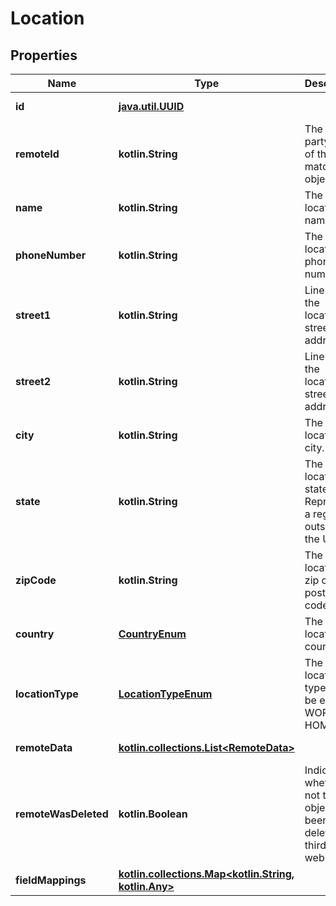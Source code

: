
# Location

## Properties
Name | Type | Description | Notes
------------ | ------------- | ------------- | -------------
**id** | [**java.util.UUID**](java.util.UUID.md) |  |  [optional] [readonly]
**remoteId** | **kotlin.String** | The third-party API ID of the matching object. |  [optional]
**name** | **kotlin.String** | The location&#39;s name. |  [optional]
**phoneNumber** | **kotlin.String** | The location&#39;s phone number. |  [optional]
**street1** | **kotlin.String** | Line 1 of the location&#39;s street address. |  [optional]
**street2** | **kotlin.String** | Line 2 of the location&#39;s street address. |  [optional]
**city** | **kotlin.String** | The location&#39;s city. |  [optional]
**state** | **kotlin.String** | The location&#39;s state. Represents a region if outside of the US. |  [optional]
**zipCode** | **kotlin.String** | The location&#39;s zip code or postal code. |  [optional]
**country** | [**CountryEnum**](CountryEnum.md) | The location&#39;s country. |  [optional]
**locationType** | [**LocationTypeEnum**](LocationTypeEnum.md) | The location&#39;s type. Can be either WORK or HOME |  [optional]
**remoteData** | [**kotlin.collections.List&lt;RemoteData&gt;**](RemoteData.md) |  |  [optional] [readonly]
**remoteWasDeleted** | **kotlin.Boolean** | Indicates whether or not this object has been deleted by third party webhooks. |  [optional] [readonly]
**fieldMappings** | [**kotlin.collections.Map&lt;kotlin.String, kotlin.Any&gt;**](kotlin.Any.md) |  |  [optional] [readonly]



